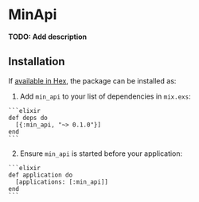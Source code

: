 # MinApi

**TODO: Add description**

## Installation

If [available in Hex](https://hex.pm/docs/publish), the package can be installed as:

  1. Add `min_api` to your list of dependencies in `mix.exs`:

    ```elixir
    def deps do
      [{:min_api, "~> 0.1.0"}]
    end
    ```

  2. Ensure `min_api` is started before your application:

    ```elixir
    def application do
      [applications: [:min_api]]
    end
    ```

